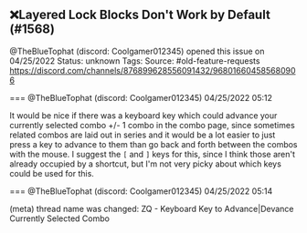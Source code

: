 ## ❌Layered Lock Blocks Don't Work by Default (#1568)
@TheBlueTophat (discord: Coolgamer012345) opened this issue on 04/25/2022
Status: unknown
Tags: 
Source: #old-feature-requests https://discord.com/channels/876899628556091432/968016604585680906


=== @TheBlueTophat (discord: Coolgamer012345) 04/25/2022 05:12

It would be nice if there was a keyboard key which could advance your currently selected combo +/- 1 combo in the combo page, since sometimes related combos are laid out in series and it would be a lot easier to just press a key to advance to them than go back and forth between the combos with the mouse. I suggest the `[` and `]` keys for this, since I think those aren't already occupied by a shortcut, but I'm not very picky about which keys could be used for this.

=== @TheBlueTophat (discord: Coolgamer012345) 04/25/2022 05:14

(meta) thread name was changed: ZQ - Keyboard Key to Advance|Devance Currently Selected Combo
